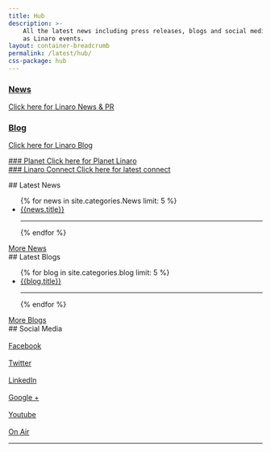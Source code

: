 ```yaml
---
title: Hub
description: >-
    All the latest news including press releases, blogs and social media as well
    as Linaro events.
layout: container-breadcrumb
permalink: /latest/hub/
css-package: hub
---
```


<div class="row hub-row">
<div class="col-sm-3 hub-block">
<a href="/blog/"><div class="hub-block-inner light hub-green" markdown="1">

### News
Click here for Linaro News &amp; PR

</div></a>
</div>
<div class="col-sm-3 hub-block">
<a href="/blog/"><div class="hub-block-inner light hub-blue" markdown="1">

### Blog
Click here for Linaro Blog

</div></a>
</div>
<div class="col-sm-3 hub-block">
<a href="/planet/"><div class="hub-block-inner light hub-pink" markdown="1">
### Planet
Click here for Planet Linaro
</div></a>
</div>
<div class="col-sm-3 hub-block">
<a href="http://connect.linaro.org"><div class="hub-block-inner light hub-grey" markdown="1">
### Linaro Connect
Click here for latest connect
</div></a>
</div>
<p>
</p>
</div>

<div class="row hub-row">
<div class="col-sm-4 text-center" markdown="1">
## Latest News
<ul class="nav nav-stacked">
{% for news in site.categories.News limit: 5 %}
<a href="{{news.url}}"><li>{{news.title}}</li></a><hr>
{% endfor %}
</ul>
<a href="/news/" class="btn btn-primary center-block">More News</a>
</div>

<div class="col-sm-4 text-center" markdown="1">
## Latest Blogs
<ul class="nav nav-stacked">
{% for blog in site.categories.blog limit: 5 %}
<a href="{{blog.url}}"><li>{{blog.title}}</li></a><hr>
{% endfor %}
</ul>
<a href="/blog/" class="btn btn-primary center-block">More Blogs</a>
</div>

<div class="col-sm-4" markdown="1">
## Social Media
<div class="row no-padding">
<div class="col-xs-4 hub-social-media-icon text-center">
<a href="https://wwww.facebook.com/{{site.data.company.facebook_username}}"><i class="icon-facebook"></i><br>
Facebook
</a>
</div>

<div class="col-xs-4 hub-social-media-icon text-center">
<a href="https://www.twitter.com/{{site.data.company.twitter_username}}"><i class="icon-twitter"></i><br>
Twitter
</a>
</div>
<div class="col-xs-4 hub-social-media-icon text-center">
<a href="https://www.linkedin.com/company/{{site.data.company.linkedin_username}}"><i class="icon-linkedin"></i><br>
LinkedIn
</a>
</div>
<div class="col-xs-4 hub-social-media-icon text-center">
<a href="https://plus.google.com/{{site.data.company.google_plus_username}}"><i class="icon-gplus"></i><br>
Google +
</a>
</div>
<div class="col-xs-4 hub-social-media-icon text-center">
<a href="https://www.youtube.com/user/{{site.data.company.youtube_username}}?sub_confirmation=1"><i class="icon-youtube"></i><br>
Youtube
</a>
</div>
<div class="col-xs-4 hub-social-media-icon text-center">
<a href="https://www.youtube.com/user/linaroOnAir?sub_confirmation=1"><i class="icon-youtube-play"></i><br>
On Air
</a>
</div>
</div>
<hr>
</div>
<p>
</p>
</div>
